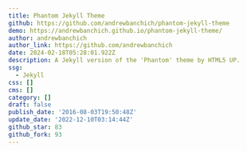 ```yaml
---
title: Phantom Jekyll Theme
github: https://github.com/andrewbanchich/phantom-jekyll-theme
demo: https://andrewbanchich.github.io/phantom-jekyll-theme/
author: andrewbanchich
author_link: https://github.com/andrewbanchich
date: 2024-02-18T05:28:01.922Z
description: A Jekyll version of the 'Phantom' theme by HTML5 UP.
ssg:
  - Jekyll
css: []
cms: []
category: []
draft: false
publish_date: '2016-08-03T19:50:48Z'
update_date: '2022-12-10T03:14:44Z'
github_star: 83
github_fork: 93
---
```

